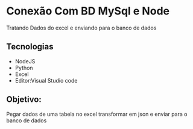 
# Conexão Com BD MySql e Node
Tratando Dados do excel e enviando para o banco de dados 


## Tecnologias
- NodeJS
- Python
- Excel
- Editor:Visual Studio code






## Objetivo:

Pegar dados de uma tabela no excel transformar
em json e enviar para o banco de dados




